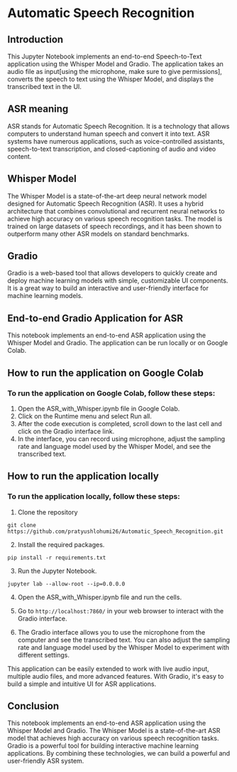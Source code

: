 # Automatic Speech Recognition

## Introduction

This Jupyter Notebook implements an end-to-end Speech-to-Text application using the Whisper Model and Gradio. The application takes an audio file as input[using the microphone, make sure to give permissions], converts the speech to text using the Whisper Model, and displays the transcribed text in the UI.

## ASR meaning

ASR stands for Automatic Speech Recognition. It is a technology that allows computers to understand human speech and convert it into text. ASR systems have numerous applications, such as voice-controlled assistants, speech-to-text transcription, and closed-captioning of audio and video content.

## Whisper Model
The Whisper Model is a state-of-the-art deep neural network model designed for Automatic Speech Recognition (ASR). It uses a hybrid architecture that combines convolutional and recurrent neural networks to achieve high accuracy on various speech recognition tasks. The model is trained on large datasets of speech recordings, and it has been shown to outperform many other ASR models on standard benchmarks.

## Gradio
Gradio is a web-based tool that allows developers to quickly create and deploy machine learning models with simple, customizable UI components. It is a great way to build an interactive and user-friendly interface for machine learning models.

## End-to-end Gradio Application for ASR
This notebook implements an end-to-end ASR application using the Whisper Model and Gradio. The application can be run locally or on Google Colab.

## How to run the application on Google Colab
### To run the application on Google Colab, follow these steps:

1. Open the ASR_with_Whisper.ipynb file in Google Colab.
2. Click on the Runtime menu and select Run all.
3. After the code execution is completed, scroll down to the last cell and click on the Gradio interface link.
4. In the interface, you can record using microphone, adjust the sampling rate and language model used by the Whisper Model, and see the transcribed text.

## How to run the application locally
### To run the application locally, follow these steps:

1. Clone the repository

``` git clone https://github.com/pratyushlohumi26/Automatic_Speech_Recognition.git ```

2. Install the required packages.

``` pip install -r requirements.txt ```

3. Run the Jupyter Notebook.

``` jupyter lab --allow-root --ip=0.0.0.0 ```

4. Open the ASR_with_Whisper.ipynb file and run the cells.

5. Go to ``` http://localhost:7860/ ``` in your web browser to interact with the Gradio interface.

6. The Gradio interface allows you to use the microphone from the computer and see the transcribed text. You can also adjust the sampling rate and language model used by the Whisper Model to experiment with different settings.

This application can be easily extended to work with live audio input, multiple audio files, and more advanced features. With Gradio, it's easy to build a simple and intuitive UI for ASR applications.

## Conclusion

This notebook implements an end-to-end ASR application using the Whisper Model and Gradio. The Whisper Model is a state-of-the-art ASR model that achieves high accuracy on various speech recognition tasks. Gradio is a powerful tool for building interactive machine learning applications. By combining these technologies, we can build a powerful and user-friendly ASR system.
